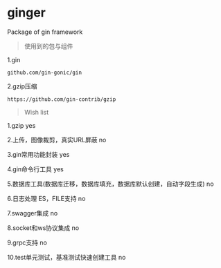 # ginger
Package of gin framework

> 使用到的包与组件

1.gin

    github.com/gin-gonic/gin

2.gzip压缩

    https://github.com/gin-contrib/gzip

> Wish list

1.gzip yes

2.上传，图像裁剪，真实URL屏蔽 no

3.gin常用功能封装 yes

4.gin命令行工具 yes

5.数据库工具(数据库迁移，数据库填充，数据库默认创建，自动字段生成) no

6.日志处理 ES，FILE支持 no

7.swagger集成 no

8.socket和ws协议集成 no

9.grpc支持 no

10.test单元测试，基准测试快速创建工具 no